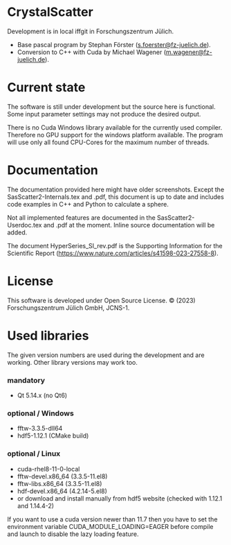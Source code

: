 # CrystalScatter
Development is in local iffgit in Forschungszentrum Jülich.

- Base pascal program by Stephan Förster (s.foerster@fz-juelich.de).
- Conversion to C++ with Cuda by Michael Wagener (m.wagener@fz-juelich.de).

# Current state
The software is still under development but the source here is functional.
Some input parameter settings may not produce the desired output.

There is no Cuda Windows library available for the currently used compiler.
Therefore no GPU support for the windows platform available. The program
will use only all found CPU-Cores for the maximum number of threads.

# Documentation
The documentation provided here might have older screenshots. Except the
SasScatter2-Internals.tex and .pdf, this document is up to date and includes
code examples in C++ and Python to calculate a sphere.

Not all implemented features are documented in the SasScatter2-Userdoc.tex
and .pdf at the moment. Inline source documentation will be added.

The document HyperSeries_SI_rev.pdf is the Supporting Information for the
Scientific Report (https://www.nature.com/articles/s41598-023-27558-8).

# License
This software is developed under Open Source License.
© (2023) Forschungszentrum Jülich GmbH, JCNS-1.

# Used libraries
The given version numbers are used during the development and are working.
Other library versions may work too.

### mandatory
- Qt 5.14.x (no Qt6)

### optional / Windows
- fftw-3.3.5-dll64
- hdf5-1.12.1 (CMake build)

### optional / Linux
- cuda-rhel8-11-0-local
- fftw-devel.x86_64 (3.3.5-11.el8)
- fftw-libs.x86_64 (3.3.5-11.el8)
- hdf-devel.x86_64 (4.2.14-5.el8)
- or download and install manually from hdf5 website
  (checked with 1.12.1 and 1.14.4-2)

If you want to use a cuda version newer than 11.7 then you have
to set the environment variable CUDA_MODULE_LOADING=EAGER before
compile and launch to disable the lazy loading feature.
